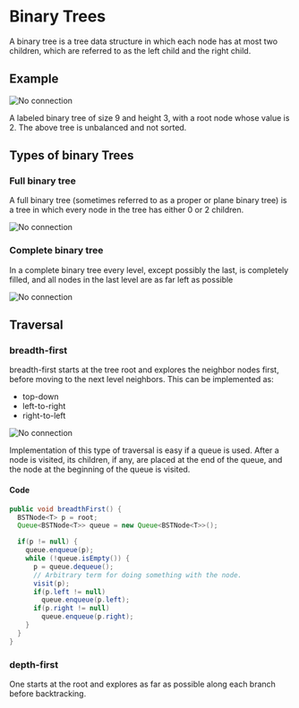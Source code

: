 # Binary Trees
A binary tree is a tree data structure in which each node has at most two children, which are referred to as the left child and the right child.

## Example
![No connection](https://upload.wikimedia.org/wikipedia/commons/thumb/f/f7/Binary_tree.svg/192px-Binary_tree.svg.png)

A labeled binary tree of size 9 and height 3, with a root node whose value is 2. The above tree is unbalanced and not sorted.

## Types of binary Trees
### Full binary tree
A full binary tree (sometimes referred to as a proper or plane binary tree) is a tree in which every node in the tree has either 0 or 2 children.

![No connection](https://upload.wikimedia.org/wikipedia/commons/thumb/d/d4/Full_binary.pdf/page1-220px-Full_binary.pdf.jpg)
### Complete binary tree
In a complete binary tree every level, except possibly the last, is completely filled, and all nodes in the last level are as far left as possible

![No connection](https://upload.wikimedia.org/wikipedia/commons/thumb/8/85/Complete_binary.pdf/page1-220px-Complete_binary.pdf.jpg)

## Traversal
### breadth-first
breadth-first starts at the tree root and explores the neighbor nodes first, before moving to the next level neighbors.
This can be implemented as:
- top-down
- left-to-right
- right-to-left

![No connection](https://upload.wikimedia.org/wikipedia/commons/4/46/Animated_BFS.gif)

Implementation of this type of traversal is easy if a queue is used. After a node is visited, its children, if any, are placed at the end of the queue, and the node at the beginning of the queue is visited.

#### Code
```java
public void breadthFirst() {
  BSTNode<T> p = root;
  Queue<BSTNode<T>> queue = new Queue<BSTNode<T>>();

  if(p != null) {
    queue.enqueue(p);
    while (!queue.isEmpty()) {
      p = queue.dequeue();
      // Arbitrary term for doing something with the node.
      visit(p);
      if(p.left != null)
        queue.enqueue(p.left);
      if(p.right != null)
        queue.enqueue(p.right);
    }
  }
}
```
### depth-first
One starts at the root and explores as far as possible along each branch before backtracking.
